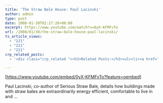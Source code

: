 ```yaml
---
title: 'The Straw Bale House: Paul Lacinski'
author: admin
type: post
date: 2008-01-30T02:27:26+00:00
excerpt: https://www.youtube.com/watch?v=0yX-KFMFvTo
url: /2008/01/30/the-straw-bale-house-paul-lacinski/
ts_article_views:
  - "221"
  - "221"
  - "221"
crp_related_posts:
  - '<div class="crp_related "><h3>Related Posts:</h3><ul><li><a href="https://scdhub.org/2017/12/25/wastewater-treatment-and-biosolids-management/"    ><img src="https://scdhub.org/wp-content/uploads/2017/12/wastewater-treatment-and-biosoli-150x150.jpg" alt="Wastewater treatment and Biosolids management" title="Wastewater treatment and Biosolids management" width="150" height="150" class="crp_thumb crp_featured" /><span class="crp_title">Wastewater treatment and Biosolids management</span></a></li><li><a href="https://scdhub.org/2017/07/28/8006/"    ><img src="https://scdhub.org/wp-content/uploads/2017/07/hqdefault-150x150.jpg" alt="Music" title="Music" width="150" height="150" class="crp_thumb crp_featured" /><span class="crp_title">Music</span></a></li><li><a href="https://scdhub.org/2017/04/25/be-a-mentor/"    ><img src="https://scdhub.org/wp-content/uploads/2017/04/mentor-150x150.jpg" alt="Be a Mentor" title="Be a Mentor" width="150" height="150" class="crp_thumb crp_featured" /><span class="crp_title">Be a Mentor</span></a></li><li><a href="https://scdhub.org/2017/08/11/kombucha-social-venture-health-beverage-company-community-success-prototype/"    ><img src="https://scdhub.org/wp-content/uploads/2017/08/kombucha-social-venture-health-beverage-company-community-success-prototype-150x150.jpg" alt="Kombucha Social Venture Health Beverage Company Community Success Prototype" title="Kombucha Social Venture Health Beverage Company Community Success Prototype" width="150" height="150" class="crp_thumb crp_featured" /><span class="crp_title">Kombucha Social Venture Health Beverage Company&hellip;</span></a></li><li><a href="https://scdhub.org/2017/12/11/halogen-to-led-lighting-upgrade/"    ><img src="https://scdhub.org/wp-content/uploads/2017/12/halogen-to-led-lighting-upgrade-1-150x150.jpg" alt="Halogen to LED Lighting Upgrade" title="Halogen to LED Lighting Upgrade" width="150" height="150" class="crp_thumb crp_featured" /><span class="crp_title">Halogen to LED Lighting Upgrade</span></a></li><li><a href="https://scdhub.org/2017/06/21/how-to-make-a-shave-horse-from-2-by-4s/"    ><img src="https://scdhub.org/wp-content/uploads/2017/06/how-to-make-a-shave-horse-from-2-by-4-8217-s-150x150.jpg" alt="How to make a shave horse from 2 by 4&#8217;s" title="How to make a shave horse from 2 by 4&#8217;s" width="150" height="150" class="crp_thumb crp_featured" /><span class="crp_title">How to make a shave horse from 2 by 4&#8217;s</span></a></li></ul><div class="crp_clear"></div></div>'

---
```

[https://www.youtube.com/embed/0yX-KFMFvTo?feature=oembed] 

Paul Lacinski, co-author of Serious Straw Bale, details how buildings made with straw bales are extraordinarily energy efficient, comfortable to live in and &#8230;